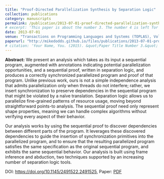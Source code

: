```yaml
---
title: "Proof-Directed Parallelization Synthesis by Separation Logic"
collection: publications
category: manuscripts
permalink: /publication/2013-07-01-proof-directed-parallelization-synthesis
# excerpt: 'This paper is about the number 3. The number 4 is left for future work.'
date: 2013-07-01
venue: "Transactions on Programming Languages and Systems (TOPLAS), Volume 35, Issue 2"
paperurl: "http://mikedodds.github.io/files/publications/2013-07-01-proof-directed-parallelization-synthesis.pdf"
# citation: 'Your Name, You. (2015). &quot;Paper Title Number 3.&quot; <i>Journal 1</i>. 1(3).'
---
```


**Abstract:** We present an analysis which takes as its input a sequential program, augmented with annotations indicating potential parallelization opportunities, and a sequential proof, written in separation logic, and produces a correctly synchronized parallelized program and proof of that program. Unlike previous work, ours is not a simple independence analysis that admits parallelization only when threads do not interfere; rather, we insert synchronization to preserve dependencies in the sequential program that might be violated by a naïve translation. Separation logic allows us to parallelize fine-grained patterns of resource usage, moving beyond straightforward points-to analysis. The sequential proof need only represent shape properties, meaning we can handle complex algorithms without verifying every aspect of their behavior.

Our analysis works by using the sequential proof to discover dependencies between different parts of the program. It leverages these discovered dependencies to guide the insertion of synchronization primitives into the parallelized program, and to ensure that the resulting parallelized program satisfies the same specification as the original sequential program, and exhibits the same sequential behavior. Our analysis is built using frame inference and abduction, two techniques supported by an increasing number of separation logic tools.

DOI: <https://doi.org/10.1145/2491522.2491525>, Paper: [PDF](http://mikedodds.github.io/files/publications/2013-07-01-proof-directed-parallelization-synthesis.pdf)